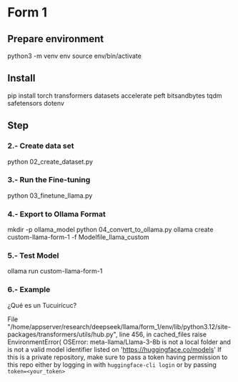 # Form 1

## Prepare environment
python3 -m venv env
source env/bin/activate

## Install
pip install torch transformers datasets accelerate peft bitsandbytes tqdm safetensors dotenv

## Step


### 2.- Create data set 
python 02_create_dataset.py

### 3.- Run the Fine-tuning
python 03_finetune_llama.py

### 4.- Export to Ollama Format
mkdir -p ollama_model
python 04_convert_to_ollama.py
ollama create custom-llama-form-1 -f Modelfile_llama_custom

### 5.- Test Model
ollama run custom-llama-form-1

### 6.- Example
¿Qué es un Tucuirícuc?


 File "/home/appserver/research/deepseek/llama/form_1/env/lib/python3.12/site-packages/transformers/utils/hub.py", line 456, in cached_files
    raise EnvironmentError(
OSError: meta-llama/Llama-3-8b is not a local folder and is not a valid model identifier listed on 'https://huggingface.co/models'
If this is a private repository, make sure to pass a token having permission to this repo either by logging in with `huggingface-cli login` or by passing `token=<your_token>`
